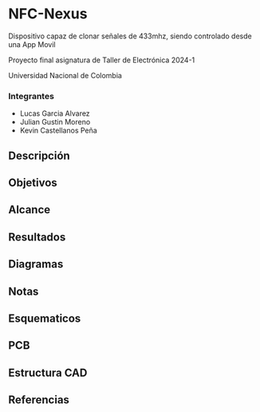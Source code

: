 # NFC-Nexus
Dispositivo capaz de clonar señales de 433mhz, siendo controlado desde una App Movil

Proyecto final asignatura de Taller de Electrónica 2024-1

Universidad Nacional de Colombia
### Integrantes
* Lucas Garcia Alvarez
* Julian Gustin Moreno
* Kevin Castellanos Peña

## Descripción
## Objetivos
## Alcance
## Resultados
## Diagramas
## Notas 
## Esquematicos
## PCB
## Estructura CAD
## Referencias
